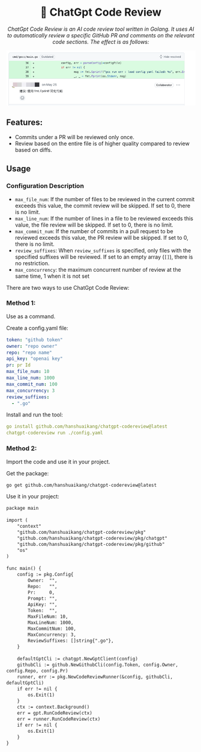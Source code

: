 <h1 align="center"> 🧐 ChatGpt Code Review</h1>
<p align="center">
    <em>ChatGpt Code Review is an AI code review tool written in Golang. It uses AI to automatically review a specific GitHub PR and comments on the relevant code sections. The effect is as follows:
</em>
</p>

![img.png](docs/imgs/img.png)

## Features:
- Commits under a PR will be reviewed only once.
- Review based on the entire file is of higher quality compared to review based on diffs.

## Usage

### Configuration Description

- `max_file_num`: If the number of files to be reviewed in the current commit exceeds this value, the commit review will be skipped. If set to 0, there is no limit.
- `max_line_num`: If the number of lines in a file to be reviewed exceeds this value, the file review will be skipped. If set to 0, there is no limit.
- `max_commit_num`: If the number of commits in a pull request to be reviewed exceeds this value, the PR review will be skipped. If set to 0, there is no limit.
- `review_suffixes`: When `review_suffixes` is specified, only files with the specified suffixes will be reviewed. If set to an empty array (`[]`), there is no restriction.
- `max_concurrency`: the maximum concurrent number of review at the same time, 1 when it is not set

There are two ways to use ChatGpt Code Review:

### Method 1:

Use as a command.

Create a config.yaml file:
```yaml
token: "github token"
owner: "repo owner"
repo: "repo name"
api_key: "openai key"
pr: pr Id
max_file_num: 10
max_line_num: 1000
max_commit_num: 100
max_concurrency: 3
review_suffixes:
  - ".go"
```

Install and run the tool:
```yaml
go install github.com/hanshuaikang/chatgpt-codereview@latest
chatgpt-codereview run ./config.yaml
```

### Method 2:
Import the code and use it in your project.

Get the package:
```bash
go get github.com/hanshuaikang/chatgpt-codereview@latest
```

Use it in your project:

```golang
package main

import (
	"context"
	"github.com/hanshuaikang/chatgpt-codereview/pkg"
	"github.com/hanshuaikang/chatgpt-codereview/pkg/chatgpt"
	"github.com/hanshuaikang/chatgpt-codereview/pkg/github"
	"os"
)

func main() {
	config := pkg.Config{
		Owner:  "",
		Repo:   "",
		Pr:     0,
		Prompt: "",
		ApiKey: "",
		Token:  "",
		MaxFileNum: 10,
		MaxLineNum: 1000,
		MaxCommitNum: 100,
		MaxConcurrency: 3,
		ReviewSuffixes: []string{".go"},
	}

	defaultGptCli := chatgpt.NewGptClient(config)
	githubCli := github.NewGithubCli(config.Token, config.Owner, config.Repo, config.Pr)
	runner, err := pkg.NewCodeReviewRunner(&config, githubCli, defaultGptCli)
	if err != nil {
		os.Exit(1)
	}
	ctx := context.Background()
	err = gpt.RunCodeReview(ctx)
	err = runner.RunCodeReview(ctx)
	if err != nil {
		os.Exit(1)
	}
}

```